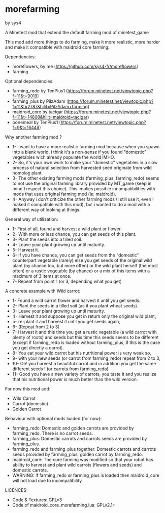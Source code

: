# morefarming
by sys4

A Minetest mod that extend the default farming mod of minetest_game

This mod add more things to do farming, make it more realistic, more harder and make it compatible with maidroid core farming.

Dependencies:
- moreflowers, by me (https://github.com/sys4-fr/moreflowers)
- farming

Optional dependencies:
- farming_redo by TenPlus1 (https://forum.minetest.net/viewtopic.php?f=11&t=9019)
- farming_plus by PilzAdam (https://forum.minetest.net/viewtopic.php?f=11&t=2787&hilit=PilzAdam+farming)
- maidroid_core by tacigar (https://forum.minetest.net/viewtopic.php?f=11&t=14808&hilit=maidroid+tacigar)
- bonemeal by TenPlus1 (https://forum.minetest.net/viewtopic.php?f=9&t=16446)

Why another farming mod ?
- 1- I want to have a more realistic farming mod because when you spawn into a blank world, i think it's a non-sense if you found "domestic" vegetables wich already populate the world IMHO.
- 2- So, it's your own work to make your "domestic" vegetables in a slow process of natural selection from harvested seed originate from wild homolog plant.
- 3- The other existing farming mods (farming_plus, farming_redo) seems to not use the original farming library provided by MT_game (keep in mind I respect this choice). This implies possible incompatibilities with mods that uses original farming mod (ie: maidroid).
- 4- Anyway i don't criticize the other farming mods (I still use it, even I maked it compatible with this mod), but i wanted to do a mod with a different way of looking at things.

General way of utilization:
- 1- First of all, found and harvest a wild plant or flower.
- 2- With more or less chance, you can get seeds of this plant.
- 3- Plant the seeds into a tilled soil.
- 4- Leave your plant growing up until maturity.
- 5- Harvest it.
- 6- If you have chance, you can get seeds from the "domestic" counterpart vegetable (rarely) else you get seeds of the original wild plant (by chance too, but more often) or the wild plant herself (the most often) or a rustic vegetable (by chance) or a mix of this items with a maximum of 3 items at once.
- 7- Repeat from point 1 (or 3, depending what you get)

A concrete example with Wild carrot:
- 1- Found a wild carrot flower and harvest it until you get seeds.
- 2- Plant the seeds in a tilled soil (as if you plant wheat seeds).
- 3- Leave your plant growing up until maturity.
- 4- Harvest it and suppose you get in return only the original wild plant,
- 5- re-plant it and harvest it until you get seeds again,
- 6- (Repeat from 2 to 3)
- 7- Harvest it and this time you get a rustic vegetable (a wild carrot with plenty of roots) and seeds but this time this seeds seems to be different (except if farming_redo is loaded without farming_plus, if this is the case you get directly a carrot).
- 8- You eat your wild carrot but his nutritional power is very weak so,
- 9- with your new seeds (or carrot from farming_redo) repeat from 2 to 3,
- 10- Oh! you harvest a beautiful carrot and in addition you get the same different seeds ! (or carrots from farming_redo)
- 11- Good you have a new variety of carrots, you taste it and you realize that his nutritional power is much better than the wild version.

For now this mod add:
- Wild Carrot
- Carrot (domestic)
- Golden Carrot

Behaviour with optional mods loaded (for now):
- farming_redo: Domestic and golden carrots are provided by farming_redo. There is no carrot seeds.
- farming_plus: Domestic carrots and carrots seeds are provided by farming_plus.
- farming_redo and farming_plus together: Domestic carrots and carrots seeds provided by farming_plus, golden carrot by farming_redo.
- maidroid_core: The core farming was modified so that your robot has ability to harvest and plant wild carrots (flowers and seeds) and domestic carrots.
- WARNING: If farming_redo or farming_plus is loaded then maidroid_core will not load due to incompatibility.

LICENCES:
- Code & Textures: GPLv3
- Code of maidroid_core_morefarming.lua: GPLv2.1+
